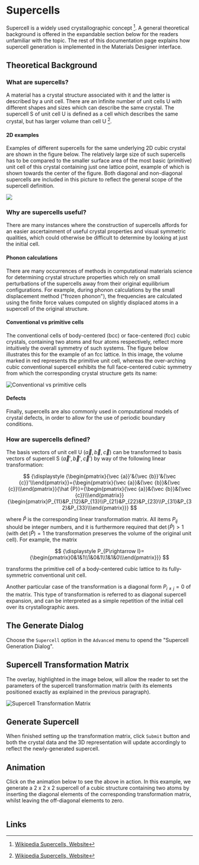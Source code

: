 # Supercells

Supercell is a widely used crystallographic concept [^1]. A general theoretical background is offered in the expandable section below for the readers unfamiliar with the topic. The rest of this documentation page explains how supercell generation is implemented in the Materials Designer interface.

## Theoretical Background

### What are supercells?

A material has a crystal structure associated with it and the latter is described by a unit cell. There are an infinite number of unit cells U with different shapes and sizes which can describe the same crystal. The supercell S of unit cell U is defined as a cell which describes the same crystal, but has larger volume than cell U [^1].

#### 2D examples

Examples of different supercells for the same underlying 2D cubic crystal are shown in the figure below. The relatively large size of such supercells has to be compared to the smaller surface area of the most basic (primitive) unit cell of this crystal containing just one lattice point, example of which is shown towards the center of the figure. Both diagonal and non-diagonal supercells are included in this picture to reflect the general scope of the supercell definition.

<img src="https://upload.wikimedia.org/wikipedia/commons/b/b0/2d_supercell_example.svg"/>

### Why are supercells useful?

There are many instances where the construction of supercells affords for an easier ascertainment of useful crystal properties and visual symmetric qualities, which could otherwise be difficult to determine by looking at just the initial cell.

#### Phonon calculations

There are many occurrences of methods in computational materials science for determining crystal structure properties which rely on small perturbations of the supercells away from their original equilibrium configurations. For example, during phonon calculations by the small displacement method ("frozen phonon"), the frequencies are calculated using the finite force values computed on slightly displaced atoms in a supercell of the original structure.
 
#### Conventional vs primitive cells
 
The conventional cells of body-centered (bcc) or face-centered (fcc) cubic crystals, containing two atoms and four atoms respectively, reflect more intuitively the overall symmetry of such systems. The figure below illustrates this for the example of an fcc lattice. In this image, the volume marked in red represents the primitive unit cell, whereas the over-arching cubic conventional supercell exhibits the full face-centered cubic symmetry from which the corresponding crystal structure gets its name:

![Conventional vs primitive cells](../../../images/materials-designer/TGa4T.png "Conventional vs primitive cells")

#### Defects

Finally, supercells are also commonly used in computational models of crystal defects, in order to allow for the use of periodic boundary conditions.

### How are supercells defined?

The basis vectors of unit cell U $({\vec {a}},{\vec {b}},{\vec {c}})$  can be transformed to basis vectors of supercell S $({\vec {a}}',{\vec {b}}',{\vec {c}}')$ by way of the following linear transformation:

$$
{\displaystyle {\begin{pmatrix}{\vec {a}}'&{\vec {b}}'&{\vec {c}}'\\\end{pmatrix}}={\begin{pmatrix}{\vec {a}}&{\vec {b}}&{\vec {c}}\\\end{pmatrix}}{\hat {P}}={\begin{pmatrix}{\vec {a}}&{\vec {b}}&{\vec {c}}\\\end{pmatrix}}{\begin{pmatrix}P_{11}&P_{12}&P_{13}\\P_{21}&P_{22}&P_{23}\\P_{31}&P_{32}&P_{33}\\\end{pmatrix}}} 
$$

where ${\hat {P}}$ is the corresponding linear transformation matrix. All items $P_{ij}$ should be integer numbers, and it is furthermore required that $\det({\hat {P}})>1$ (with $\det({\hat {P}})=1$ the transformation preserves the volume of the original unit cell). For example, the matrix

$$
{\displaystyle P_{P\rightarrow I}={\begin{pmatrix}0&1&1\\1&0&1\\1&1&0\\\end{pmatrix}}}
$$

transforms the primitive cell of a body-centered cubic lattice to its fully-symmetric conventional unit cell.
 
Another particular case of the transformation is a diagonal form $P_{i\neq j}=0$ of the matrix. This type of transformation is referred to as diagonal supercell expansion, and can be interpreted as a simple repetition of the initial cell over its crystallographic axes.

## The Generate Dialog

Choose the `Supercell` option in the `Advanced` menu to opend the "Supercell Generation Dialog". 

## Supercell Transformation Matrix 

The overlay, highlighted in the image below, will allow the reader to set the parameters of the supercell transformation matrix (with its elements positioned exactly as explained in the previous paragraph). 

![Supercell Transformation Matrix](../../../images/materials-designer/generate-supercell.png "Supercell Transformation Matrix")

## Generate Supercell

When finished setting up the transformation matrix, click `Submit` button and both the crystal data and the 3D representation will update accordingly to reflect the newly-generated supercell.

## Animation

Click on the animation below to see the above in action. In this example, we generate a 2 x 2 x 2 supercell of a cubic structure containing two atoms by inserting the diagonal elements of the corresponding transformation matrix, whilst leaving the off-diagonal elements to zero.

<img data-gifffer="/images/materials-designer/CreateMaterialSupercell.gif" />

## Links

[^1]: [Wikipedia Supercells, Website](https://en.wikipedia.org/wiki/Supercell_(crystal))
